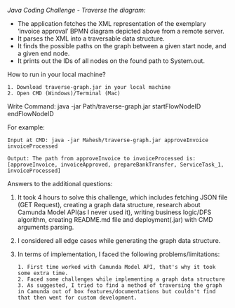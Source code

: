*Java Coding Challenge - Traverse the diagram:*   

- The application fetches the XML representation of the exemplary ‘invoice approval’ BPMN diagram
depicted above from a remote server.
- It parses the XML into a traversable data structure.
- It finds the possible paths on the graph between a given start node, and a given end
node.
- It prints out the IDs of all nodes on the found path to System.out.

How to run in your local machine?

    1. Download traverse-graph.jar in your local machine
    2. Open CMD (Windows)/Terminal (Mac)

Write Command: java -jar Path/traverse-graph.jar startFlowNodeID endFlowNodeID

For example:

    Input at CMD: java -jar Mahesh/traverse-graph.jar approveInvoice invoiceProcessed

    Output: The path from approveInvoice to invoiceProcessed is: [approveInvoice, invoiceApproved, prepareBankTransfer, ServiceTask_1, invoiceProcessed]

Answers to the additional questions:

1.  It took 4 hours to solve this challenge, which includes fetching JSON file (GET Request), creating a graph data structure, research about Camunda Model API(as I never used it), writing business logic/DFS algorithm, creating README.md file and deployment(.jar) with CMD arguments parsing. 

2.  I considered all edge cases while generating the graph data structure.

3.  In terms of implementation, I faced the following problems/limitations:
    
        1. First time worked with Camunda Model API, that's why it took some extra time.
        2. Faced some challenges while implementing a graph data structure
        3. As suggested, I tried to find a method of traversing the graph in Camunda out of box features/documentations but couldn't find that then went for custom development.
